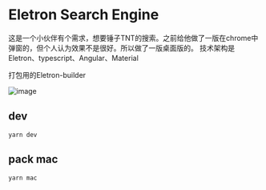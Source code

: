 # Eletron Search Engine

这是一个小伙伴有个需求，想要锤子TNT的搜索。之前给他做了一版在chrome中弹窗的，但个人认为效果不是很好。所以做了一版桌面版的。
技术架构是Eletron、typescript、Angular、Material

打包用的Eletron-builder

![image](http://7xsvb3.com1.z0.glb.clouddn.com/3e61e2883f4a1da6ff9d75f729eecb9c.png)

## dev

```
yarn dev
```

## pack mac

```
yarn mac
```
